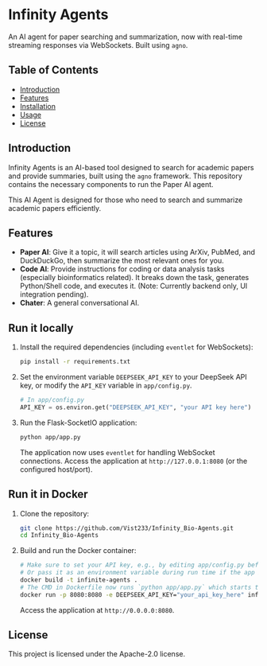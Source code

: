 # Infinity Agents

An AI agent for paper searching and summarization, now with real-time streaming responses via WebSockets. Built using `agno`.

## Table of Contents

- [Introduction](#introduction)
- [Features](#features)
- [Installation](#installation)
- [Usage](#usage)
- [License](#license)

## Introduction

Infinity Agents is an AI-based tool designed to search for academic papers and provide summaries, built using the `agno` framework. This repository contains the necessary components to run the Paper AI agent.

This AI Agent is designed for those who need to search and summarize academic papers efficiently.

## Features

- **Paper AI**: Give it a topic, it will search articles using ArXiv, PubMed, and DuckDuckGo, then summarize the most relevant ones for you.
- **Code AI**: Provide instructions for coding or data analysis tasks (especially bioinformatics related). It breaks down the task, generates Python/Shell code, and executes it. (Note: Currently backend only, UI integration pending).
- **Chater**: A general conversational AI.

## Run it locally

1.  Install the required dependencies (including `eventlet` for WebSockets):
    ```bash
    pip install -r requirements.txt
    ```

2.  Set the environment variable `DEEPSEEK_API_KEY` to your DeepSeek API key, or modify the `API_KEY` variable in `app/config.py`.

    ```python
    # In app/config.py
    API_KEY = os.environ.get("DEEPSEEK_API_KEY", "your API key here")
    ```

3.  Run the Flask-SocketIO application:
    ```bash
    python app/app.py
    ```
    The application now uses `eventlet` for handling WebSocket connections. Access the application at `http://127.0.0.1:8080` (or the configured host/port).

## Run it in Docker

1.  Clone the repository:
    ```bash
    git clone https://github.com/Vist233/Infinity_Bio-Agents.git
    cd Infinity_Bio-Agents
    ```
2.  Build and run the Docker container:
    ```bash
    # Make sure to set your API key, e.g., by editing app/config.py before building
    # Or pass it as an environment variable during run time if the app is configured to read it
    docker build -t infinite-agents .
    # The CMD in Dockerfile now runs `python app/app.py` which starts the SocketIO server
    docker run -p 8080:8080 -e DEEPSEEK_API_KEY="your_api_key_here" infinite-agents
    ```
    Access the application at `http://0.0.0.0:8080`.

## License

This project is licensed under the Apache-2.0 license.

